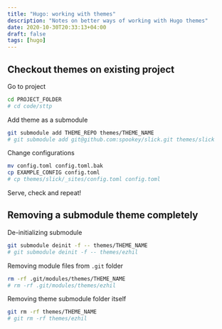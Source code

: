 ```yaml
---
title: "Hugo: working with themes"
description: "Notes on better ways of working with Hugo themes"
date: 2020-10-30T20:33:13+04:00
draft: false
tags: [hugo]
---
```


## Checkout themes on existing project

Go to project
```bash
cd PROJECT_FOLDER
# cd code/sttp
```

Add theme as a submodule
```bash
git submodule add THEME_REPO themes/THEME_NAME
# git submodule add git@github.com:spookey/slick.git themes/slick
```

Change configurations
```bash
mv config.toml config.toml.bak
cp EXAMPLE_CONFIG config.toml
# cp themes/slick/_sites/config.toml config.toml
```

Serve, check and repeat!

## Removing a submodule theme completely

De-initializing submodule
```bash
git submodule deinit -f -- themes/THEME_NAME
# git submodule deinit -f -- themes/ezhil
```

Removing module files from `.git` folder
```bash
rm -rf .git/modules/themes/THEME_NAME
# rm -rf .git/modules/themes/ezhil
```

Removing theme submodule folder itself
```bash
git rm -rf themes/THEME_NAME
# git rm -rf themes/ezhil
```

